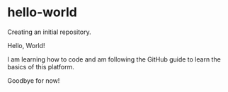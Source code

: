 # hello-world
Creating an initial repository.

Hello, World!

I am learning how to code and am following the GitHub guide to learn the basics of this platform.

Goodbye for now!
